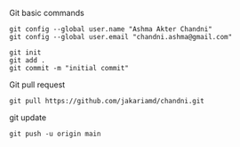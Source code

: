 Git basic commands

```
git config --global user.name "Ashma Akter Chandni"
git config --global user.email "chandni.ashma@gmail.com"

git init 
git add .
git commit -m "initial commit"
```
Git pull request 

```
git pull https://github.com/jakariamd/chandni.git
```

git update

```
git push -u origin main
```
